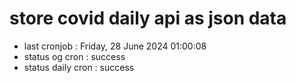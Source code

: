 # store covid daily api as json data

- last cronjob : Friday, 28 June 2024 01:00:08
- status og cron : success
- status daily cron : success
      
      